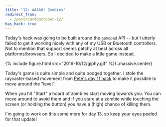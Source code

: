 ```yaml
---
title: "12: AAAAH! Zombies"
redirect_from:
  - /post/cardboctober-12/
has_hack: true
---
```


Today's hack was going to be built around the `gamepad` API -- but I utterly failed to get it working nicely with any of my USB or Bluetooth controllers. Not to mention that support seems patchy at best across all platforms/browsers. So I decided to make a little game instead.

<!-- more -->

{% include figure.html src="2016-10/12/giphy.gif" %}{:.massive.center}

Today's game is quite simple and quite bodged together. I stole the raycaster-based movement from [Pete's day 11 hack](https://cardboctober.github.io/pete/11/) to make it possible to move around the "level".

When you hit "Start" a hoard of zombies start moving towards you. You can move around to avoid them and if you stare at a zombie while touching the screen (or holding the button) you have a (high) chance of killing them.

I'm going to work on this some more for day 13, so keep your eyes peeled for that update!
